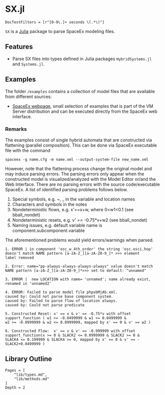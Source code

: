 # SX.jl

```@meta
DocTestFilters = [r"[0-9\.]+ seconds \(.*\)"]
```

`SX` is a [Julia](http://julialang.org) package to parse SpaceEx modeling files.

## Features

- Parse SX files into types defined in Julia packages `HybridSystems.jl` and `Systems.jl`.

## Examples

The folder `/examples` contains a collection of model files that are available from different
sources:

- [SpaceEx webpage](http://spaceex.imag.fr/download-6), small selection of
  examples that is part of the VM Server distribution and can be executed directly
  from the SpaceEx web interface.

### Remarks

The examples consist of single hybrid automata that are constructed via flattening (parallel composition). This can be done via SpaceEx executable file with the command 

`spaceex -g name.cfg -m name.xml --output-system-file new_name.xml`

However, note that the flattening process change the original model and may induce parsing errors. The parsing errors only appear when the constructed model is visualized/analyzed with the Model Editor or/and the Web Interface. There are no parsing errors with the source code/executable SpaceEx. A list of identified parsing problems follows below. 

1. Special symbols, e.g. ~, _ in the variable and location names
2. Characters and symbols in the notes
3. Nondeterministic flows, e.g. x'==x+w, where 0<w1<0.1 (see bball_nondet)
4. Nondeterministic resets, e.g. v' == -0.75*v+w2 (see bball_nondet)
5. Naming issues, e.g. default variable name is component.subcomponent.variable

The aforementioned problems would yield errors/warnings when parsed.

```
1. ERROR | in component 'osc_w_4th_order' the string 'osc.osci.hop'  
doesn't match NAME pattern [a-zA-Z_][a-zA-Z0-9_]* >>> element 
label removed 

2. Error: name="pp-always-always-always-always" value doesn't match 
NAME pattern [a-zA-Z_][a-zA-Z0-9_]*>>> set to default: "unnamed"

3. ERROR |  new LOCATION with name= 'unnamed'; name already exist,
renamed in 'unnamed2'

4. ERROR: Failed to parse model file phpxbMjAb.xml.
caused by: Could not parse base component system.
caused by: Failed to parse flow of location always.
caused by: Could not parse predicate

5. Constructed Reset: x' == x & v' == -0.75*v with offset 
support_function ( w1 >= -0.0499999 & w1 <= 0.0499999 & 
w2 >= -0.0999999 & w2 <= 0.0999999, mapped by x' == 0 & v' == w2 )

6. Constructed Flow:  x' == v & v' == -0.999999 with offset 
support_function(x >= 0 & SLACK2 <= 0.0999999 & SLACK2 >= 0 & 
SLACK4 <= 0.199999 & SLACK4 >= 0, mapped by x' == 0 & v' == -SLACK2+0.0499999 ) 
```


## Library Outline

```@contents
Pages = [
    "lib/types.md",
    "lib/methods.md"
]
Depth = 2
```
